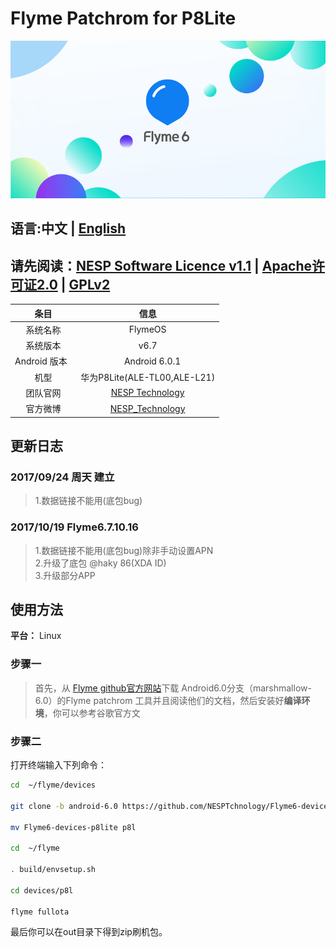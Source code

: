 # Flyme Patchrom for P8Lite
![FlymeOS 6][1]
## 语言:中文 | [English](./README_EN.md)
## 请先阅读：[NESP Software Licence v1.1](http://ns-jin.github.io/docs/license/NESL.html) | [Apache许可证2.0](http://ns-jin.github.io/docs/license/Apache.html) | [GPLv2](http://ns-jin.github.io/docs/license/GPL.html)   

| 条目 | 信息 |
|:----------:|:----------:|
|系统名称| FlymeOS|
|系统版本|v6.7|
| Android 版本    |        Android 6.0.1    |
|       机型     | 华为P8Lite(ALE-TL00,ALE-L21)|
|团队官网    |       [NESP Technology](http://nesp.1g7.net)         |
|        官方微博    |      [NESP_Technology](http://weibo.com/NESPtechnology)       |

## 更新日志 
### 2017/09/24 周天 建立 
>1.数据链接不能用(底包bug)
### 2017/10/19 Flyme6.7.10.16
>1.数据链接不能用(底包bug)除非手动设置APN  
>2.升级了底包 @haky 86(XDA ID)   
>3.升级部分APP
## 使用方法
**平台：** Linux
### 步骤一
>首先，从 [Flyme github官方网站](https://github.com/Flymeos)下载 Android6.0分支（marshmallow-6.0）的Flyme patchrom 工具并且阅读他们的文档，然后安装好**编译环境**，你可以参考谷歌官方文
### 步骤二
打开终端输入下列命令：   

```bash
cd  ~/flyme/devices 

git clone -b android-6.0 https://github.com/NESPTchnology/Flyme6-devices-p8lite.git   

mv Flyme6-devices-p8lite p8l

cd  ~/flyme   

. build/envsetup.sh   

cd devices/p8l   

flyme fullota   
```

最后你可以在out目录下得到zip刷机包。


  [1]: ./images/flyme.png "flyme.png"
